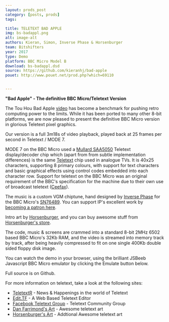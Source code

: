 ```yaml
---
layout: prods_post
category: [posts, prods]
tags: 

title: TELETEXT BAD APPLE
img: bs-badappl.png
alt: image-alt
authors: Kieran, Simon, Inverse Phase & Horsenburger
team: Bitshifters
year: 2017
type: Demo
platform: BBC Micro Model B
download: bs-badappl.dsd
source: https://github.com/kieranhj/bad-apple
pouet: http://www.pouet.net/prod.php?which=69110


---
```


**"Bad Apple" - The definitive BBC Micro/Teletext Version**

The Tou Hou Bad Apple [video](https://www.youtube.com/watch?v=G3C-VevI36s) has become a benchmark for pushing retro computing power to the limits. While it has been ported to many other 8-bit platforms, we are now pleased to present the definitive BBC Micro version in glorious Teletext pixel graphics. 

Our version is a full 3m18s of video playback, played back at 25 frames per second in Teletext / MODE 7.

MODE 7 on the BBC Micro used a [Mullard SAA5050](https://en.wikipedia.org/wiki/Mullard_SAA5050) Teletext display/decoder chip which (apart from from subtle implementation differences) is the same [Teletext](https://en.wikipedia.org/wiki/Teletext) chip used in analogue TVs. It is 40x25 characters, supporting 8 primary colours, with support for text characters and basic graphical effects using control codes embedded into each character row. Support for teletext on the BBC Micro was an original requirement of the BBC's specification for the machine due to their own use of broadcast teletext ([Ceefax](https://en.wikipedia.org/wiki/Ceefax)).

The music is a custom VGM chiptune, hand designed by [Inverse Phase](http://www.inversephase.com/) for the BBC Micro's [SN76489](https://en.wikipedia.org/wiki/Texas_Instruments_SN76489). You can support IP's excellent work by [becoming a patron here](https://www.patreon.com/inversephase). 

Intro art by [Horsenburger](http://www.horsenburger.com/), and you can buy awesome stuff from [Horsenburger's store](https://www.tshirtstudio.com/marketplace/horsenburger's-textworks).

The code, music & screens are crammed into a standard 8-bit 2MHz 6502 based BBC Micro's 32Kb RAM, and the video is streamed into memory track by track, after being heavily compressed to fit on one single 400Kb double sided floppy disk image. 

You can watch the demo in your browser, using the brilliant JSBeeb Javascript BBC Micro emulator by clicking the Emulate button below.

Full source is on Github. 

For more information on teletext, take a look at the following sites:
* [TeletextR](http://teletextart.co.uk/) - News & Happenings in the world of Teletext
* [Edit.TF](http://edit.tf/) - A Web Based Teletext Editor
* [Facebook Teletext Group](https://www.facebook.com/groups/TeletextGroup/) - Teletext Community Group
* [Dan Farrimond's Art](http://danfarrimond.co.uk/) - Awesome teletext art
* [Horsenburger's Art](http://www.horsenburger.com/) - Addtional Awesome teletext art

